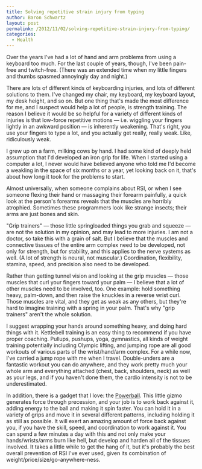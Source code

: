 ```yaml
---
title: Solving repetitive strain injury from typing
author: Baron Schwartz
layout: post
permalink: /2012/11/02/solving-repetitive-strain-injury-from-typing/
categories:
  - Health
---
```

Over the years I've had a lot of hand and arm problems from using a keyboard too much. For the last couple of years, though, I've been pain-free and twitch-free. (There was an extended time when my little fingers and thumbs spasmed annoyingly day and night.)

There are lots of different kinds of keyboarding injuries, and lots of different solutions to them. I've changed my chair, my keyboard, my keyboard layout, my desk height, and so on. But one thing that's made the most difference for me, and I suspect would help a lot of people, is strength training. The reason I believe it would be so helpful for a variety of different kinds of injuries is that low-force repetitive motions &#8212; i.e. wiggling your fingers lightly in an awkward position &#8212; is inherently weakening. That's right, you use your fingers to type a lot, and you actually get really, really weak. Like, ridiculously weak.

I grew up on a farm, milking cows by hand. I had some kind of deeply held assumption that I'd developed an iron grip for life. When I started using a computer a lot, I never would have believed anyone who told me I'd become a weakling in the space of six months or a year, yet looking back on it, that's about how long it took for the problems to start.

Almost universally, when someone complains about RSI, or when I see someone flexing their hand or massaging their forearm painfully, a quick look at the person's forearms reveals that the muscles are horribly atrophied. Sometimes these programmers look like strange insects; their arms are just bones and skin.

"Grip trainers" &#8212; those little springloaded things you grab and squeeze &#8212; are not the solution in my opinion, and may lead to more injuries. I am not a doctor, so take this with a grain of salt. But I believe that the muscles and connective tissues of the entire arm complex need to be developed, not only for strength, but for stability, and this applies to the nerve systems as well. (A lot of strength is neural, not muscular.) Coordination, flexibility, stamina, speed, and precision also need to be developed.

Rather than getting tunnel vision and looking at the grip muscles &#8212; those muscles that curl your fingers toward your palm &#8212; I believe that a lot of other muscles need to be involved, too. One example: hold something heavy, palm-down, and then raise the knuckles in a reverse wrist curl. Those muscles are vital, and they get as weak as any others, but they're hard to imagine training with a spring in your palm. That's why "grip trainers" aren't the whole solution.

I suggest wrapping your hands around something heavy, and doing hard things with it. Kettlebell training is an easy thing to recommend if you have proper coaching. Pullups, pushups, yoga, gymnastics, all kinds of weight training potentially including Olympic lifting, and jumping rope are all good workouts of various parts of the wrist/hand/arm complex. For a while now, I've carried a jump rope with me when I travel. Double-unders are a fantastic workout you can do anywhere, and they work pretty much your whole arm and everything attached (chest, back, shoulders, neck) as well as your legs, and if you haven't done them, the cardio intensity is not to be underestimated.

In addition, there is a gadget that I love: the [Powerball][1]. This little gizmo generates force through precession, and your job is to work back against it, adding energy to the ball and making it spin faster. You can hold it in a variety of grips and move it in several different patterns, including holding it as still as possible. It will exert an amazing amount of force back against you, if you have the skill, speed, and coordination to work against it. You can spend a few minutes a day with this and not only make your hands/wrists/arms burn like hell, but develop and harden all of the tissues involved. It takes a little while to get the hang of it, but it's probably the best overall prevention of RSI I've ever used, given its combination of weight/price/size/go-anywhere-ness.

 [1]: http://www.amazon.com/Exercise-Fitness-Powerball-Blue-Exerciser/dp/B006LVJKGM/?tag=xaprb-20
